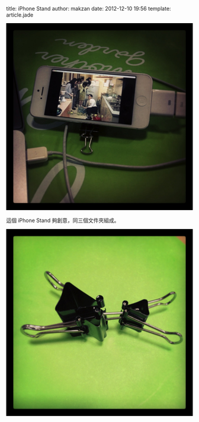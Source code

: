 title: iPhone Stand
author: makzan
date: 2012-12-10 19:56
template: article.jade

![iphone stand result](img_6500.jpg)

這個 iPhone Stand 夠創意，同三個文件夾組成。


![iPhone stand](img_0210.jpg)
